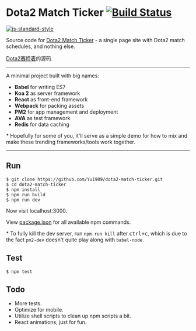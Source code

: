 # Dota2 Match Ticker [![Build Status](https://img.shields.io/travis/Yu1989/dota2-match-ticker/master.svg?style=flat-square)](https://travis-ci.org/Yu1989/dota2-match-ticker)

[![js-standard-style](https://cdn.rawgit.com/feross/standard/master/badge.svg)](https://github.com/feross/standard)

Source code for [Dota2 Match Ticker](http://dota.jiangyu.rocks) - a single page site with Dota2 match schedules, and nothing else.

[Dota2赛程表](http://dota.jiangyu.rocks)的源码.

-----

A minimal project built with big names:
- **Babel** for writing ES7
- **Koa 2** as server framework
- **React** as front-end framework
- **Webpack** for packing assets
- **PM2** for app management and deployment
- **AVA** as test framework
- **Redis** for data caching

\* Hopefully for some of you, it'll serve as a simple demo for how to mix and make these trending frameworks/tools work together.

-----

## Run
```
$ git clone https://github.com/Yu1989/dota2-match-ticker.git
$ cd dota2-match-ticker
$ npm install
$ npm run build
$ npm run dev
```
Now visit localhost:3000.

View [package.json](https://github.com/Yu1989/dota2-match-ticker/blob/master/package.json#L7-L12) for all available npm commands.

\* To fully kill the dev server, run `npm run kill` after <kbd>ctrl+c</kbd>, which is due to the fact `pm2-dev` doesn't quite play along with `babel-node`.


## Test
```
$ npm test
```

## Todo
- More tests.
- Optimize for mobile.
- Utilize shell scripts to clean up npm scripts a bit.
- React animations, just for fun.
